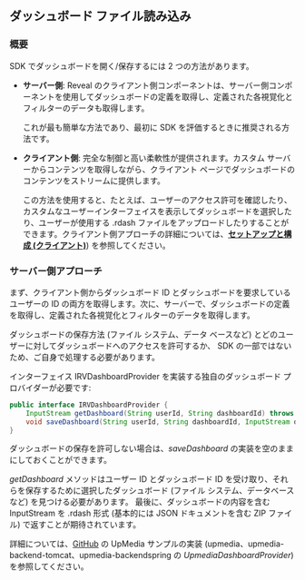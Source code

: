 ## ダッシュボード ファイル読み込み

### 概要

SDK でダッシュボードを開く/保存するには 2 つの方法があります。

  - **サーバー側**: Reveal のクライアント側コンポーネントは、サーバー側コンポーネントを使用してダッシュボードの定義を取得し、定義された各視覚化とフィルターのデータも取得します。

    これが最も簡単な方法であり、最初に SDK を評価するときに推奨される方法です。

  - **クライアント側**: 完全な制御と高い柔軟性が提供されます。カスタム サーバーからコンテンツを取得しながら、クライアント ページでダッシュボードのコンテンツをストリームに提供します。

    この方法を使用すると、たとえば、ユーザーのアクセス許可を確認したり、カスタムなユーザーインターフェイスを表示してダッシュボードを選択したり、ユーザーが使用する .rdash ファイルをアップロードしたりすることができます。クライアント側アプローチの詳細については、[**セットアップと構成 (クライアント)**](~/jp/developer/web-sdk/setup-configuration.html#setup-and-configuration-client)) を参照してください。

### サーバー側アプローチ

まず、クライアント側からダッシュボード ID とダッシュボードを要求しているユーザーの ID の両方を取得します。次に、サーバーで、ダッシュボードの定義を取得し、定義された各視覚化とフィルターのデータを取得します。

ダッシュボードの保存方法 (ファイル システム、データ ベースなど) とどのユーザーに対してダッシュボードへのアクセスを許可するか、 SDK の一部ではないため、ご自身で処理する必要があります。


インターフェイス IRVDashboardProvider を実装する独自のダッシュボード プロバイダーが必要です:

```java
public interface IRVDashboardProvider {
    InputStream getDashboard(String userId, String dashboardId) throws IOException;
    void saveDashboard(String userId, String dashboardId, InputStream dashboardStream) throws IOException;
}
```

ダッシュボードの保存を許可しない場合は、*saveDashboard* の実装を空のままにしておくことができます。

*getDashboard* メソッドはユーザー ID とダッシュボード ID を受け取り、それらを保存するために選択したダッシュボード (ファイル システム、データベースなど) を見つける必要があります。 
最後に、ダッシュボードの内容を含む InputStream を .rdash 形式 (基本的には JSON ドキュメントを含む ZIP ファイル) で返すことが期待されています。


詳細については、[GitHub](https://github.com/RevealBi/sdk-samples-java) の UpMedia サンプルの実装 (upmedia、upmedia-backend-tomcat、upmedia-backendspring の *UpmediaDashboardProvider*) を参照してください。